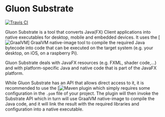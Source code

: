 # Gluon Substrate

[![Travis CI](https://travis-ci.com/gluonhq/substrate.svg?branch=master)](https://travis-ci.com/gluonhq/substrate)

Gluon Substrate is a tool that converts Java(FX) Client applications into
native executables for desktop, mobile and embedded devices.
It uses the [![GraalVM](https://graalvm.org)] GraalVM native-image tool to
compile the required Java bytecode into code that can be executed on the
target system (e.g. your desktop, on iOS, on a raspberry Pi).

Gluon Substrate deals with JavaFX resources (e.g. FXML, shader code,...)
and with platform-specific Java and native code that is part of the
JavaFX platform. 

While Gluon Substrate has an API that allows direct access to it, it
is recommended to use the [![Maven plugin](https://github.com/gluonhq/client-maven-plugin.git) which simply requires some configuration in the `.pom`
file of your project. The plugin will then invoke the Substrate API 
which in turn will use GraalVM native-image to compile the Java code,
and it will link the result with the required libraries and configuration
into a native executable.

